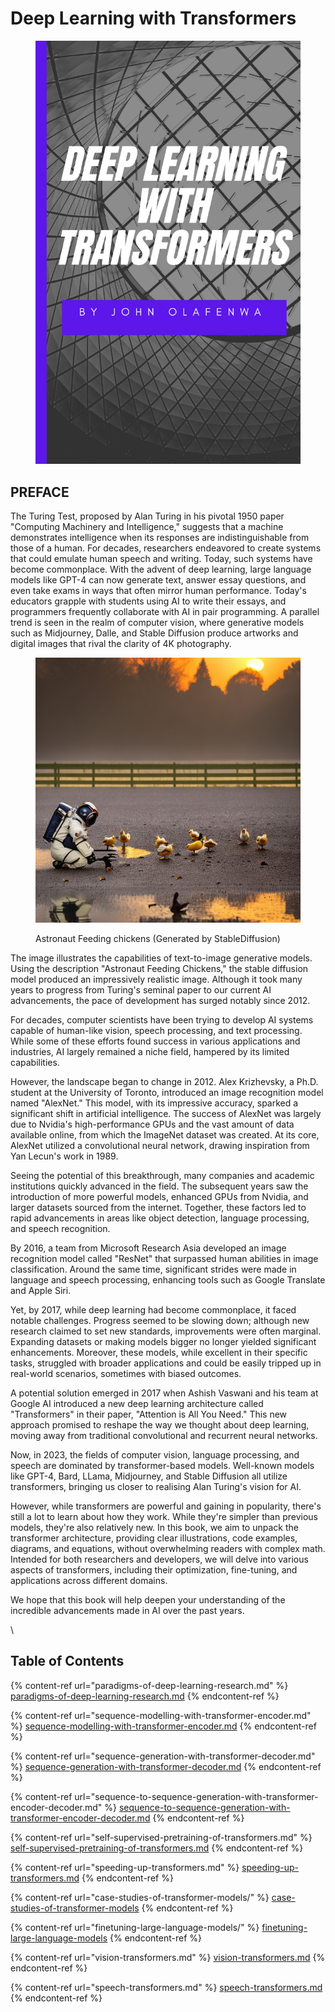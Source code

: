 # Deep Learning with Transformers

<figure><img src=".gitbook/assets/transformers_book.jpg" alt=""><figcaption></figcaption></figure>

## PREFACE

The Turing Test, proposed by Alan Turing in his pivotal 1950 paper "Computing Machinery and Intelligence," suggests that a machine demonstrates intelligence when its responses are indistinguishable from those of a human. For decades, researchers endeavored to create systems that could emulate human speech and writing. Today, such systems have become commonplace. With the advent of deep learning, large language models like GPT-4 can now generate text, answer essay questions, and even take exams in ways that often mirror human performance. Today's educators grapple with students using AI to write their essays, and programmers frequently collaborate with AI in pair programming. A parallel trend is seen in the realm of computer vision, where generative models such as Midjourney, Dalle, and Stable Diffusion produce artworks and digital images that rival the clarity of 4K photography.

<figure><img src=".gitbook/assets/astronaut_feeding_chickens.png" alt=""><figcaption><p>Astronaut Feeding chickens (Generated by StableDiffusion)</p></figcaption></figure>

The image illustrates the capabilities of text-to-image generative models. Using the description "Astronaut Feeding Chickens," the stable diffusion model produced an impressively realistic image. Although it took many years to progress from Turing's seminal paper to our current AI advancements, the pace of development has surged notably since 2012.



For decades, computer scientists have been trying to develop AI systems capable of human-like vision, speech processing, and text processing. While some of these efforts found success in various applications and industries, AI largely remained a niche field, hampered by its limited capabilities.

However, the landscape began to change in 2012. Alex Krizhevsky, a Ph.D. student at the University of Toronto, introduced an image recognition model named "AlexNet." This model, with its impressive accuracy, sparked a significant shift in artificial intelligence. The success of AlexNet was largely due to Nvidia's high-performance GPUs and the vast amount of data available online, from which the ImageNet dataset was created. At its core, AlexNet utilized a convolutional neural network, drawing inspiration from Yan Lecun's work in 1989.

Seeing the potential of this breakthrough, many companies and academic institutions quickly advanced in the field. The subsequent years saw the introduction of more powerful models, enhanced GPUs from Nvidia, and larger datasets sourced from the internet. Together, these factors led to rapid advancements in areas like object detection, language processing, and speech recognition.

By 2016, a team from Microsoft Research Asia developed an image recognition model called "ResNet" that surpassed human abilities in image classification. Around the same time, significant strides were made in language and speech processing, enhancing tools such as Google Translate and Apple Siri.

Yet, by 2017, while deep learning had become commonplace, it faced notable challenges. Progress seemed to be slowing down; although new research claimed to set new standards, improvements were often marginal. Expanding datasets or making models bigger no longer yielded significant enhancements. Moreover, these models, while excellent in their specific tasks, struggled with broader applications and could be easily tripped up in real-world scenarios, sometimes with biased outcomes.

A potential solution emerged in 2017 when Ashish Vaswani and his team at Google AI introduced a new deep learning architecture called "Transformers" in their paper, "Attention is All You Need." This new approach promised to reshape the way we thought about deep learning, moving away from traditional convolutional and recurrent neural networks.

Now, in 2023, the fields of computer vision, language processing, and speech are dominated by transformer-based models. Well-known models like GPT-4, Bard, LLama, Midjourney, and Stable Diffusion all utilize transformers, bringing us closer to realising Alan Turing's vision for AI.

However, while transformers are powerful and gaining in popularity, there's still a lot to learn about how they work. While they're simpler than previous models, they're also relatively new. In this book, we aim to unpack the transformer architecture, providing clear illustrations, code examples, diagrams, and equations, without overwhelming readers with complex math. Intended for both researchers and developers, we will delve into various aspects of transformers, including their optimization, fine-tuning, and applications across different domains.

We hope that this book will help deepen your understanding of the incredible advancements made in AI over the past years.

\


## Table of Contents

{% content-ref url="paradigms-of-deep-learning-research.md" %}
[paradigms-of-deep-learning-research.md](paradigms-of-deep-learning-research.md)
{% endcontent-ref %}

{% content-ref url="sequence-modelling-with-transformer-encoder.md" %}
[sequence-modelling-with-transformer-encoder.md](sequence-modelling-with-transformer-encoder.md)
{% endcontent-ref %}

{% content-ref url="sequence-generation-with-transformer-decoder.md" %}
[sequence-generation-with-transformer-decoder.md](sequence-generation-with-transformer-decoder.md)
{% endcontent-ref %}

{% content-ref url="sequence-to-sequence-generation-with-transformer-encoder-decoder.md" %}
[sequence-to-sequence-generation-with-transformer-encoder-decoder.md](sequence-to-sequence-generation-with-transformer-encoder-decoder.md)
{% endcontent-ref %}

{% content-ref url="self-supervised-pretraining-of-transformers.md" %}
[self-supervised-pretraining-of-transformers.md](self-supervised-pretraining-of-transformers.md)
{% endcontent-ref %}

{% content-ref url="speeding-up-transformers.md" %}
[speeding-up-transformers.md](speeding-up-transformers.md)
{% endcontent-ref %}

{% content-ref url="case-studies-of-transformer-models/" %}
[case-studies-of-transformer-models](case-studies-of-transformer-models/)
{% endcontent-ref %}

{% content-ref url="finetuning-large-language-models/" %}
[finetuning-large-language-models](finetuning-large-language-models/)
{% endcontent-ref %}

{% content-ref url="vision-transformers.md" %}
[vision-transformers.md](vision-transformers.md)
{% endcontent-ref %}

{% content-ref url="speech-transformers.md" %}
[speech-transformers.md](speech-transformers.md)
{% endcontent-ref %}

